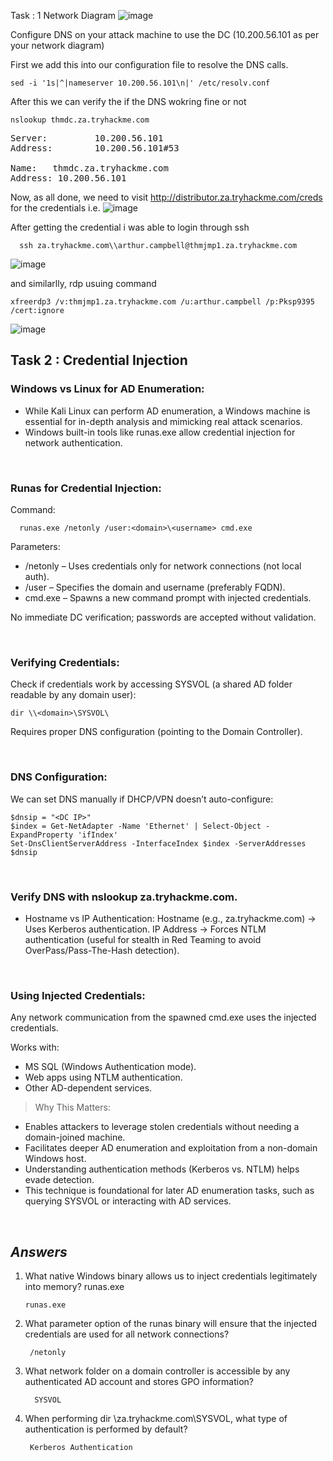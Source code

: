 


Task : 1
Network Diagram
![image](https://github.com/user-attachments/assets/69048d28-730d-4b79-9590-ae3377fc4778)

 
Configure DNS on your attack machine to use the DC (10.200.56.101 as per your network diagram)

First we add this into our configuration file to resolve the DNS calls.
   
    sed -i '1s|^|nameserver 10.200.56.101\n|' /etc/resolv.conf

After this we can verify the if the DNS wokring fine or not 
  
    nslookup thmdc.za.tryhackme.com


<pre>
Server:         10.200.56.101
Address:        10.200.56.101#53

Name:   thmdc.za.tryhackme.com
Address: 10.200.56.101
</pre>
  
Now, as all done, we need to visit           http://distributor.za.tryhackme.com/creds
for the credentials i.e.
![image](https://github.com/user-attachments/assets/addefc95-8e41-49a0-948e-e7d062db4839)


After getting the credential i was able to login through ssh
  
      ssh za.tryhackme.com\\arthur.campbell@thmjmp1.za.tryhackme.com
      
![image](https://github.com/user-attachments/assets/977a7180-a955-4e42-8d22-08f3b693e617)

and similarlly, rdp usuing command

    xfreerdp3 /v:thmjmp1.za.tryhackme.com /u:arthur.campbell /p:Pksp9395 /cert:ignore
    
![image](https://github.com/user-attachments/assets/21d578cc-7cab-44ac-896d-bbe838777d7b)



## Task 2 : Credential Injection

### Windows vs Linux for AD Enumeration:

- While Kali Linux can perform AD enumeration, a Windows machine is essential for in-depth analysis and mimicking real attack scenarios.
- Windows built-in tools like runas.exe allow credential injection for network authentication.

<br>

### Runas for Credential Injection:

Command:
    
      runas.exe /netonly /user:<domain>\<username> cmd.exe

Parameters:
  
  - /netonly – Uses credentials only for network connections (not local auth).
  - /user – Specifies the domain and username (preferably FQDN).
  - cmd.exe – Spawns a new command prompt with injected credentials.

No immediate DC verification; passwords are accepted without validation.

<br>

### Verifying Credentials:

Check if credentials work by accessing SYSVOL (a shared AD folder readable by any domain user):

    
    dir \\<domain>\SYSVOL\

Requires proper DNS configuration (pointing to the Domain Controller).

<br>

### DNS Configuration:
We can set DNS manually if DHCP/VPN doesn’t auto-configure:

    $dnsip = "<DC IP>"
    $index = Get-NetAdapter -Name 'Ethernet' | Select-Object -ExpandProperty 'ifIndex'
    Set-DnsClientServerAddress -InterfaceIndex $index -ServerAddresses $dnsip

<br>  

### Verify DNS with nslookup za.tryhackme.com.

- Hostname vs IP Authentication:
  Hostname (e.g., za.tryhackme.com) → Uses Kerberos authentication.
  IP Address → Forces NTLM authentication (useful for stealth in Red Teaming to avoid OverPass/Pass-The-Hash detection).

<br>

### Using Injected Credentials:
Any network communication from the spawned cmd.exe uses the injected credentials.

Works with:

  - MS SQL (Windows Authentication mode).
  - Web apps using NTLM authentication.
  - Other AD-dependent services.

> Why This Matters:

- Enables attackers to leverage stolen credentials without needing a domain-joined machine.
- Facilitates deeper AD enumeration and exploitation from a non-domain Windows host.
- Understanding authentication methods (Kerberos vs. NTLM) helps evade detection.
- This technique is foundational for later AD enumeration tasks, such as querying SYSVOL or interacting with AD services.


<br>

## _Answers_
1. What native Windows binary allows us to inject credentials legitimately into memory?        runas.exe

       runas.exe
     
3. What parameter option of the runas binary will ensure that the injected credentials are used for all network connections?

        /netonly

4. What network folder on a domain controller is accessible by any authenticated AD account and stores GPO information?

         SYSVOL
   
5. When performing dir \\za.tryhackme.com\SYSVOL, what type of authentication is performed by default?

        Kerberos Authentication
